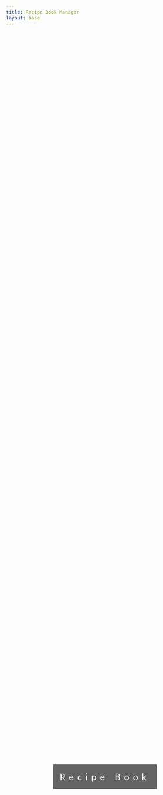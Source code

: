 ```yaml
---
title: Recipe Book Manager
layout: base
---
```



<html>
<head>
    <meta name="viewport" content="width=device-width, initial-scale=1">
    <style>
        body, html {
            height: 100%;
            margin: 0;
            font: 400 15px/1.8 "Lato", sans-serif;
            color: #777;
        }
        /* Background images for different sections */
        .bgimg-1, .bgimg-2, .bgimg-3, .bgimg-4, .bgimg-5 {
            position: relative;
            opacity: 0.65;
            background-attachment: fixed;
            background-position: center;
            background-repeat: no-repeat;
            background-size: cover;
        }
        .bgimg-1 {
            background-image: url("https://images.unsplash.com/photo-1553025934-296397db4010?ixlib=rb-4.0.3&ixid=M3wxMjA3fDB8MHxzZWFyY2h8OHx8ZGFyayUyMGZvb2QlMjBwaG90b2dyYXBoeXxlbnwwfHwwfHx8MA%3D%3D&auto=format&fit=crop&w=800&q=60");
            min-height: 100%;
        }
        .bgimg-2 {
            background-image: url("https://images.unsplash.com/photo-1534604973900-c43ab4c2e0ab?ixlib=rb-4.0.3&ixid=M3wxMjA3fDB8MHxwaG90by1wYWdlfHx8fGVufDB8fHx8fA%3D%3D&auto=format&fit=crop&w=2888&q=80");
            min-height: 400px;
        }
        .bgimg-3 {
            background-image: url("https://images.unsplash.com/photo-1560910615-9eaa2e704e63?ixlib=rb-4.0.3&ixid=M3wxMjA3fDB8MHxwaG90by1wYWdlfHx8fGVufDB8fHx8fA%3D%3D&auto=format&fit=crop&w=2825&q=80");
            min-height: 400px;
        }
        .bgimg-4 {
            background-image: url("https://plus.unsplash.com/premium_photo-1695822018668-72355fc4ee7c?ixlib=rb-4.0.3&ixid=M3wxMjA3fDB8MHxwaG90by1pYWdlfHx8fGVufDB8fHx8fA%3D%3D&auto.format&fit=crop&w=3024&q=80");
            min-height: 400px;
        }
        .bgimg-5 {
            background-image: url("https://images.unsplash.com/photo-1625604087024-7fb428fc4626?ixlib=rb-4.0.3&ixid=M3wxMjA3fDB8MHxwaG90by1pYWdlfHx8fGVufDB8fHx8fA%3D%3D&auto=format&fit=crop&w=2940&q=80");
            min-height: 400px;
        }
        /* Caption style */
        .caption {
            position: absolute;
            left: 0;
            top: 50%;
            width: 100%;
            text-align: center;
            color: #000;
        }
        .caption span.border {
            background-color: #111;
            color: #fff;
            padding: 18px;
            font-size: 25px;
            letter-spacing: 10px;
        }
        h3 {
            letter-spacing: 5px;
            text-transform: uppercase;
            font: 20px "Lato", sans-serif;
            color: #111;
        }
        /* Turn off parallax for tablets and phones */
        @media only screen and (max-device-width: 1024px) {
            .bgimg-1, .bgimg-2, .bgimg-3, .bgimg-4, .bgimg-5 {
                background-attachment: scroll;
            }
        }
    </style>
</head>
<body>
    <div class="bgimg-1">
        <div class="caption">
            <span class="border">Recipe Book</span>
        </div>
    </div>
    <div style="color: #777;background-color:white;text-align:center;padding:50px 80px;text-align: justify;">
        <h3>Recipe Book Manager</h3>
        <p>Welcome to your own recipe book manager where you can create, store, edit all your favorite recipes. Everything you love to eat all in one place!</p>
    </div>
    <div class="bgimg-2">
        <div class="caption">
            <span class="border">Over 4000 Recipes!!</span>
        </div>
    </div>
    <div style="color: #777;background-color:white;text-align:center;padding:50px 80px;text-align: justify;">
        <h3>Over 4000 Recipe!!</h3>
        <p>Our recipe book contains over 4000 recipe from which you can choose!</p>
    </div>
    <div class="bgimg-3">
    <a href="https://deeskili.github.io/RocketSimFrontend/2023-10-21-recipelist.html" style="text-decoration: none; display: block;">
        <div class="caption">
            <span class="border">Search Recipes!</span>
        </div>
    </a>
    </div>
    <div style="color: #777;background-color:white;text-align:center;padding:50px 80px;text-align: justify;">
        <h3>Search Recipes!</h3>
        <p>Our unique search bar allows you to search across the wide array of recipes to find that one you savour.</p>
    </div>
    <div class="bgimg-4">
    <a href="https://deeskili.github.io/RocketSimFrontend/2023-10-21-recipelist.html" style="text-decoration: none; display: block;">
        <div class="caption">
            <span class="border">Try New Recipes!</span>
        </div>
    </a>
    </div>
    <div style="color: #777;background-color:white;text-align:center;padding:50px 80px;text-align: justify;">
        <h3>Try New Recipes!</h3>
        <p>In a creative frenzy? No worries, our recipe manager can help you find something new to try our everyday!</p>
    </div>
    <div class="bgimg-5">
    <a href="https://deeskili.github.io/RocketSimFrontend/c4.1/2023/10/30/testeditedrecipe.html">
        <div class="caption">
            <span class="border">Input Recipe/Delete Recipe</span>
        </div>
    </a> 
    </div>
    <div style="color: #777;background-color:white;text-align:center;padding:50px 80px;text-align: justify;">
        <h3>Add Your Own Recipe!</h3>
        <p>Add, Search, or Delete recipes from our own database!</p>
    </div>
</body>
</html>

